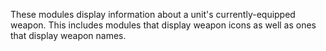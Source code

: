 
These modules display information about a unit's currently-equipped weapon. This includes modules that display weapon icons as well as ones that display weapon names.
